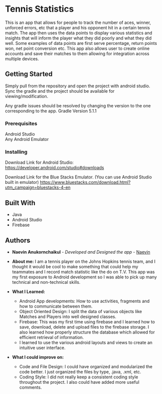# Tennis Statistics

This is an app that allows for people to track the number of aces, winner, unforced errors, etc that a player and his opponent hit in a certain tennis match. The app then uses the data points to display various statistics and insights that will inform the player what they did poorly and what they did well. Some examples of data points are first serve percentage, return points won, net point conversion etc. This app also allows user to create online accounts and save their matches to them allowing for integration across multiple devices.

## Getting Started

Simply pull from the repository and open the project with android studio. Sync the gradle and the project should be available for viewing/modification.

Any gradle issues should be resolved by changing the version to the one corresponding to the app.
Gradle Version 5.1.1

### Prerequisites

Android Studio<br>
Any Android Emulator

### Installing

Download Link for Android Studio:  
https://developer.android.com/studio#downloads

Download Link for the Blue Stacks Emulator. (You can use Android Studio built in emulator)
https://www.bluestacks.com/download.html?utm_campaign=bluestacks-4-en

## Built With

* Java<br>
* Android Studio<br>
* Firebase  

## Authors

* **Naevin Anukornchaikul** - *Developed and Designed the app* - [Naevin](https://github.com/Naevin)  
* <b>About me:</b> I am a tennis player on the Johns Hopkins tennis team, and I thought it would be cool to make something that could help my teammates and I record match statistic like the do on T.V. This app was my first exposure to Android development so I was able to pick up many technical and non-technical skills.<br>

 * <b>What I Learned:</b>
   * Android App developments: How to use activities, fragments and how to communicate between them.
   * Object Oriented Design: I split the data of various objects like Matches and Players into well designed classes.
   * Firebase: This was my first time using firebase and I learned how to save, download, delete and upload files to the firebase storage. I also learned how properly structure the database which allowed for efficient retrieval of information.
   * I learned to use the various android layouts and views to create an intuitive user interface.<br>  
  
 * <b>What I could improve on:</b>  
   * Code and File Design: I could have organized and modularized the code better. I just organized the files by type, .java, .xml, etc.
   * Coding Style: I did not really keep a consistent coding style throughout the project. I also could have added more useful comments.
